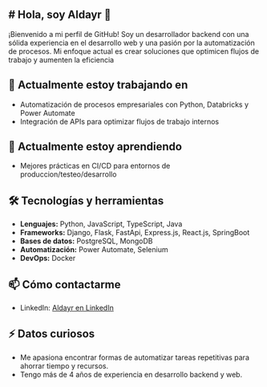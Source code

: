 ## # Hola, soy Aldayr 👋

¡Bienvenido a mi perfil de GitHub! Soy un desarrollador backend con una sólida experiencia en el desarrollo web y una pasión por la automatización de procesos. Mi enfoque actual es crear soluciones que optimicen flujos de trabajo y aumenten la eficiencia

## 🔭 Actualmente estoy trabajando en
- Automatización de procesos empresariales con Python, Databricks y Power Automate
- Integración de APIs para optimizar flujos de trabajo internos

## 🌱 Actualmente estoy aprendiendo
- Mejores prácticas en CI/CD para entornos de produccion/testeo/desarrollo

## 🛠️ Tecnologías y herramientas
- **Lenguajes:** Python, JavaScript, TypeScript, Java
- **Frameworks:** Django, Flask, FastApi, Express.js, React.js, SpringBoot
- **Bases de datos:** PostgreSQL, MongoDB
- **Automatización:** Power Automate, Selenium
- **DevOps:** Docker

## 📫 Cómo contactarme
- LinkedIn: [Aldayr en LinkedIn](https://www.linkedin.com/in/angel-aldayr/)

## ⚡ Datos curiosos
- Me apasiona encontrar formas de automatizar tareas repetitivas para ahorrar tiempo y recursos.
- Tengo más de 4 años de experiencia en desarrollo backend y web.
<!--
**Aldayr-RDZ/Aldayr-RDZ** is a ✨ _special_ ✨ repository because its `README.md` (this file) appears on your GitHub profile.

Here are some ideas to get you started:

- 🔭 I’m currently working on ...
- 🌱 I’m currently learning ...
- 👯 I’m looking to collaborate on ...
- 🤔 I’m looking for help with ...
- 💬 Ask me about ...
- 📫 How to reach me: ...
- 😄 Pronouns: ...
- ⚡ Fun fact: ...
-->
